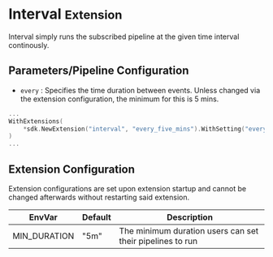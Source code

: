 # Interval <small>Extension</small>

Interval simply runs the subscribed pipeline at the given time interval continously.

## Parameters/Pipeline Configuration

- `every` <string>: Specifies the time duration between events. Unless changed via the extension configuration, the minimum for this is 5 mins.

```go
...
WithExtensions(
    *sdk.NewExtension("interval", "every_five_mins").WithSetting("every", "5m"),
)
...
```

## Extension Configuration

Extension configurations are set upon extension startup and cannot be changed afterwards without restarting said extension.

| EnvVar       | Default | Description                                               |
| ------------ | ------- | --------------------------------------------------------- |
| MIN_DURATION | "5m"    | The minimum duration users can set their pipelines to run |
